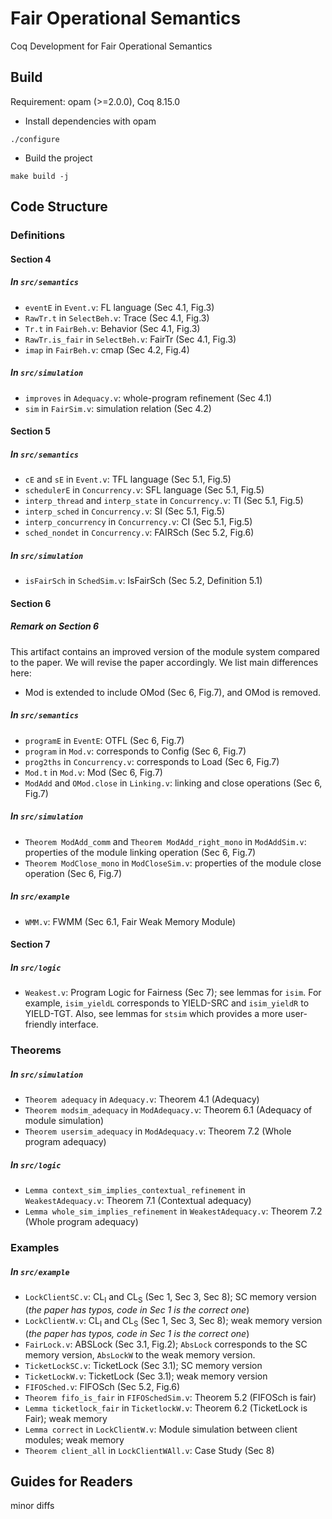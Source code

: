 # Fair Operational Semantics
Coq Development for Fair Operational Semantics

## Build
Requirement: opam (>=2.0.0), Coq 8.15.0
- Install dependencies with opam
```
./configure
```
- Build the project
```
make build -j
```

## Code Structure
### Definitions
#### Section 4
##### In `src/semantics`
- `eventE` in `Event.v`: FL language (Sec 4.1, Fig.3)
- `RawTr.t` in `SelectBeh.v`: Trace (Sec 4.1, Fig.3)
- `Tr.t` in `FairBeh.v`: Behavior (Sec 4.1, Fig.3)
- `RawTr.is_fair` in `SelectBeh.v`: FairTr (Sec 4.1, Fig.3)
- `imap` in `FairBeh.v`: cmap (Sec 4.2, Fig.4)
##### In `src/simulation`
- `improves` in `Adequacy.v`: whole-program refinement (Sec 4.1)
- `sim` in `FairSim.v`: simulation relation (Sec 4.2)
#### Section 5
##### In `src/semantics`
- `cE` and `sE` in `Event.v`: TFL language (Sec 5.1, Fig.5)
- `schedulerE` in `Concurrency.v`: SFL language (Sec 5.1, Fig.5)
- `interp_thread` and `interp_state` in `Concurrency.v`: TI (Sec 5.1, Fig.5)
- `interp_sched` in `Concurrency.v`: SI (Sec 5.1, Fig.5)
- `interp_concurrency` in `Concurrency.v`: CI (Sec 5.1, Fig.5)
- `sched_nondet` in `Concurrency.v`: FAIRSch (Sec 5.2, Fig.6)
##### In `src/simulation`
- `isFairSch` in `SchedSim.v`: IsFairSch (Sec 5.2, Definition 5.1)
#### Section 6
##### Remark on Section 6
This artifact contains an improved version of the module system compared to the paper. We will revise the paper accordingly. We list main differences here:
- Mod is extended to include OMod (Sec 6, Fig.7), and OMod is removed.
##### In `src/semantics`
- `programE` in `EventE`: OTFL (Sec 6, Fig.7)
- `program` in `Mod.v`: corresponds to Config (Sec 6, Fig.7)
- `prog2ths` in `Concurrency.v`: corresponds to Load (Sec 6, Fig.7)
- `Mod.t` in `Mod.v`: Mod (Sec 6, Fig.7)
- `ModAdd` and `OMod.close` in `Linking.v`: linking and close operations (Sec 6, Fig.7)
##### In `src/simulation`
- `Theorem ModAdd_comm` and `Theorem ModAdd_right_mono` in `ModAddSim.v`: properties of the module linking operation (Sec 6, Fig.7)
- `Theorem ModClose_mono` in `ModCloseSim.v`: properties of the module close operation (Sec 6, Fig.7)
##### In `src/example`
- `WMM.v`: FWMM (Sec 6.1, Fair Weak Memory Module)
#### Section 7
##### In `src/logic`
- `Weakest.v`: Program Logic for Fairness (Sec 7); see lemmas for `isim`. For example, `isim_yieldL` corresponds to YIELD-SRC and `isim_yieldR` to YIELD-TGT. Also, see lemmas for `stsim` which provides a more user-friendly interface.

### Theorems
##### In `src/simulation`
- `Theorem adequacy` in `Adequacy.v`: Theorem 4.1 (Adequacy)
- `Theorem modsim_adequacy` in `ModAdequacy.v`: Theorem 6.1 (Adequacy of module simulation)
- `Theorem usersim_adequacy` in `ModAdequacy.v`: Theorem 7.2 (Whole program adequacy)
##### In `src/logic`
- `Lemma context_sim_implies_contextual_refinement` in `WeakestAdequacy.v`: Theorem 7.1 (Contextual adequacy)
- `Lemma whole_sim_implies_refinement` in `WeakestAdequacy.v`: Theorem 7.2 (Whole program adequacy)

### Examples
##### In `src/example`
- `LockClientSC.v`: CL<sub>I</sub> and CL<sub>S</sub> (Sec 1, Sec 3, Sec 8); SC memory version (*the paper has typos, code in Sec 1 is the correct one*)
- `LockClientW.v`: CL<sub>I</sub> and CL<sub>S</sub> (Sec 1, Sec 3, Sec 8); weak memory version (*the paper has typos, code in Sec 1 is the correct one*)
- `FairLock.v`: ABSLock (Sec 3.1, Fig.2); `AbsLock` corresponds to the SC memory version, `AbsLockW` to the weak memory version.
- `TicketLockSC.v`: TicketLock (Sec 3.1); SC memory version
- `TicketLockW.v`: TicketLock (Sec 3.1); weak memory version
- `FIFOSched.v`: FIFOSch (Sec 5.2, Fig.6)
- `Theorem fifo_is_fair` in `FIFOSchedSim.v`: Theorem 5.2 (FIFOSch is fair)
- `Lemma ticketlock_fair` in `TicketlockW.v`: Theorem 6.2 (TicketLock is Fair); weak memory
- `Lemma correct` in `LockClientW.v`: Module simulation between client modules; weak memory
- `Theorem client_all` in `LockClientWAll.v`: Case Study (Sec 8)

## Guides for Readers
minor diffs

